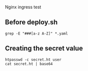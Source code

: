 Nginx ingress test 

## Before deploy.sh

```
grep -E "###[a-z A-Z]" *.yaml
```

## Creating the secret value

```
htpasswd -c secret.ht user
cat secret.ht | base64 
```
